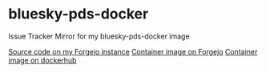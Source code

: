 # bluesky-pds-docker
Issue Tracker Mirror for my bluesky-pds-docker image

[Source code on my Forgejo instance](https://forgejo.gravityfargo.dev/gravityfargo/bluesky-pds-docker)
[Container image on Forgejo](https://forgejo.gravityfargo.dev/gravityfargo/-/packages/container/bluesky-pds/latest)
[Container image on dockerhub](https://hub.docker.com/r/gravityfargo/bluesky-pds)
